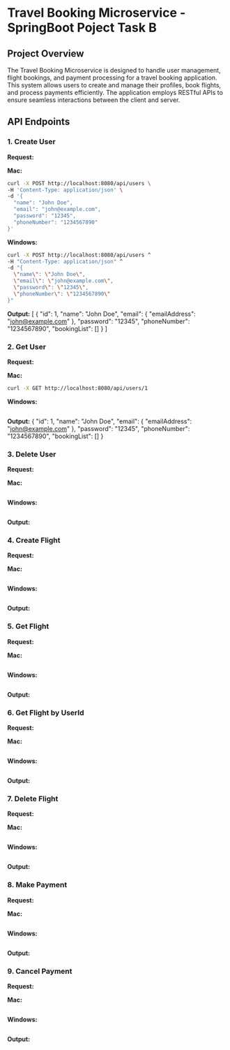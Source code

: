 # Travel Booking Microservice - SpringBoot Poject Task B

## Project Overview

The Travel Booking Microservice is designed to handle user management, flight bookings, and payment processing for a travel booking application. This system allows users to create and manage their profiles, book flights, and process payments efficiently. The application employs RESTful APIs to ensure seamless interactions between the client and server.

## API Endpoints

### 1. Create User

**Request:**

**Mac:**

```bash
curl -X POST http://localhost:8080/api/users \
-H 'Content-Type: application/json' \
-d '{
  "name": "John Doe",
  "email": "john@example.com",
  "password": "12345",
  "phoneNumber": "1234567890"
}'
```

**Windows:**
```bash
curl -X POST http://localhost:8080/api/users ^
-H "Content-Type: application/json" ^
-d "{
  \"name\": \"John Doe\",
  \"email\": \"john@example.com\",
  \"password\": \"12345\",
  \"phoneNumber\": \"1234567890\"
}"
```

**Output:**
[
  {
    "id": 1,
    "name": "John Doe",
    "email": {
      "emailAddress": "john@example.com"
    },
    "password": "12345",
    "phoneNumber": "1234567890",
    "bookingList": []
  }
]

### 2. Get User

**Request:**

**Mac:**

```bash
curl -X GET http://localhost:8080/api/users/1
```

**Windows:**
```bash

```

**Output:**
{
  "id": 1,
  "name": "John Doe",
  "email": {
    "emailAddress": "john@example.com"
  },
  "password": "12345",
  "phoneNumber": "1234567890",
  "bookingList": []
}



### 3. Delete User

**Request:**

**Mac:**

```bash

```

**Windows:**
```bash

```

**Output:**


### 4. Create Flight

**Request:**

**Mac:**

```bash

```

**Windows:**
```bash

```

**Output:**

### 5. Get Flight

**Request:**

**Mac:**

```bash

```

**Windows:**
```bash

```

**Output:**

### 6. Get Flight by UserId

**Request:**

**Mac:**

```bash

```

**Windows:**
```bash

```

**Output:**

### 7. Delete Flight

**Request:**

**Mac:**

```bash

```

**Windows:**
```bash

```

**Output:**

### 8. Make Payment

**Request:**

**Mac:**

```bash

```

**Windows:**
```bash

```

**Output:**

### 9. Cancel Payment

**Request:**

**Mac:**

```bash

```

**Windows:**
```bash

```

**Output:**

